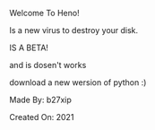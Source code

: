 Welcome To Heno!

Is a new virus to destroy your disk.

IS A BETA!

and is dosen't works

download a new wersion of python :)





Made By: b27xip

Created On: 2021
